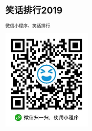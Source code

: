 # 笑话排行2019
微信小程序、笑话排行


![笑话排行微信小程序图标](https://github.com/linyi7/xiaohua/blob/master/images/gh_4e1ad7737ae9_258.jpg)
